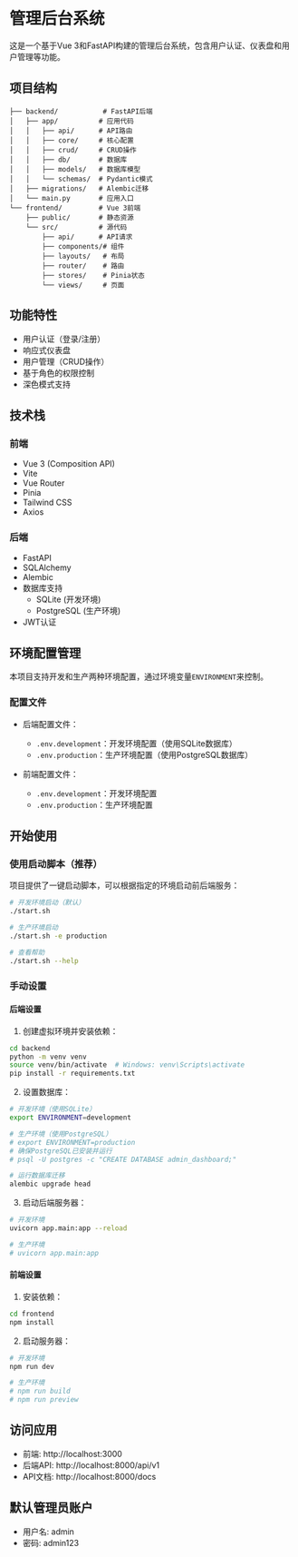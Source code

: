 # 管理后台系统

这是一个基于Vue 3和FastAPI构建的管理后台系统，包含用户认证、仪表盘和用户管理等功能。

## 项目结构

```
├── backend/           # FastAPI后端
│   ├── app/          # 应用代码
│   │   ├── api/      # API路由
│   │   ├── core/     # 核心配置
│   │   ├── crud/     # CRUD操作
│   │   ├── db/       # 数据库
│   │   ├── models/   # 数据库模型
│   │   └── schemas/  # Pydantic模式
│   ├── migrations/   # Alembic迁移
│   └── main.py       # 应用入口
└── frontend/         # Vue 3前端
    ├── public/       # 静态资源
    └── src/          # 源代码
        ├── api/      # API请求
        ├── components/# 组件
        ├── layouts/   # 布局
        ├── router/    # 路由
        ├── stores/    # Pinia状态
        └── views/     # 页面
```

## 功能特性

- 用户认证（登录/注册）
- 响应式仪表盘
- 用户管理（CRUD操作）
- 基于角色的权限控制
- 深色模式支持

## 技术栈

### 前端

- Vue 3 (Composition API)
- Vite
- Vue Router
- Pinia
- Tailwind CSS
- Axios

### 后端

- FastAPI
- SQLAlchemy
- Alembic
- 数据库支持
  - SQLite (开发环境)
  - PostgreSQL (生产环境)
- JWT认证

## 环境配置管理

本项目支持开发和生产两种环境配置，通过环境变量`ENVIRONMENT`来控制。

### 配置文件

- 后端配置文件：
  - `.env.development`：开发环境配置（使用SQLite数据库）
  - `.env.production`：生产环境配置（使用PostgreSQL数据库）

- 前端配置文件：
  - `.env.development`：开发环境配置
  - `.env.production`：生产环境配置

## 开始使用

### 使用启动脚本（推荐）

项目提供了一键启动脚本，可以根据指定的环境启动前后端服务：

```bash
# 开发环境启动（默认）
./start.sh

# 生产环境启动
./start.sh -e production

# 查看帮助
./start.sh --help
```

### 手动设置

#### 后端设置

1. 创建虚拟环境并安装依赖：

```bash
cd backend
python -m venv venv
source venv/bin/activate  # Windows: venv\Scripts\activate
pip install -r requirements.txt
```

2. 设置数据库：

```bash
# 开发环境（使用SQLite）
export ENVIRONMENT=development

# 生产环境（使用PostgreSQL）
# export ENVIRONMENT=production
# 确保PostgreSQL已安装并运行
# psql -U postgres -c "CREATE DATABASE admin_dashboard;"

# 运行数据库迁移
alembic upgrade head
```

3. 启动后端服务器：

```bash
# 开发环境
uvicorn app.main:app --reload

# 生产环境
# uvicorn app.main:app
```

#### 前端设置

1. 安装依赖：

```bash
cd frontend
npm install
```

2. 启动服务器：

```bash
# 开发环境
npm run dev

# 生产环境
# npm run build
# npm run preview
```

## 访问应用

- 前端: http://localhost:3000
- 后端API: http://localhost:8000/api/v1
- API文档: http://localhost:8000/docs

## 默认管理员账户

- 用户名: admin
- 密码: admin123